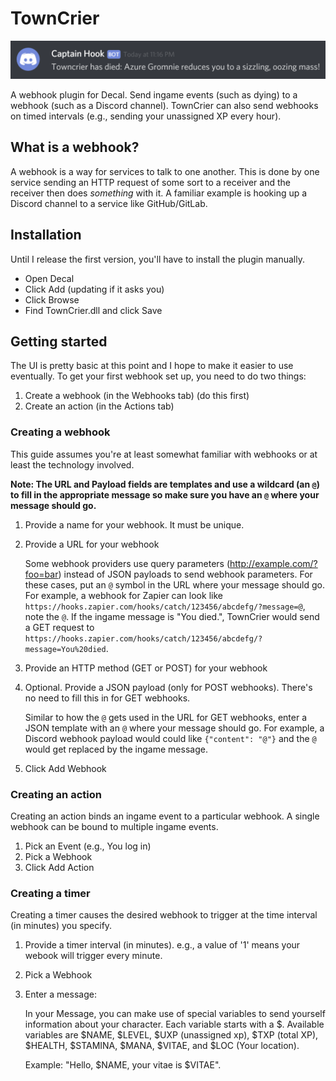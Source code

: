 # TownCrier

![](docs/discord-webhook-example.png)

A webhook plugin for Decal. Send ingame events (such as dying) to a webhook (such as a Discord channel). TownCrier can also send webhooks on timed intervals (e.g., sending your unassigned XP every hour).

## What is a webhook?

A webhook is a way for services to talk to one another.
This is done by one service sending an HTTP request of some sort to a receiver and the receiver then does _something_ with it.
A familiar example is hooking up a Discord channel to a service like GitHub/GitLab.

## Installation

Until I release the first version, you'll have to install the plugin manually.

- Open Decal
- Click Add (updating if it asks you)
- Click Browse
- Find TownCrier.dll and click Save

## Getting started

The UI is pretty basic at this point and I hope to make it easier to use eventually.
To get your first webhook set up, you need to do two things:

1. Create a webhook (in the Webhooks tab) (do this first)
2. Create an action (in the Actions tab)

### Creating a webhook

This guide assumes you're at least somewhat familiar with webhooks or at least the technology involved.

**Note: The URL and Payload fields are templates and use a wildcard (an `@`) to fill in the appropriate message so make sure you have an `@` where your message should go.**

1. Provide a name for your webhook. It must be unique.
2. Provide a URL for your webhook

	Some webhook providers use query parameters (http://example.com/?foo=bar) instead of JSON payloads to send webhook parameters.
	For these cases, put an `@` symbol in the URL where your message should go.
	For example, a webhook for Zapier can look like `https://hooks.zapier.com/hooks/catch/123456/abcdefg/?message=@`, note the `@`.
	If the ingame message is "You died.", TownCrier would send a GET request to `https://hooks.zapier.com/hooks/catch/123456/abcdefg/?message=You%20died`.

3. Provide an HTTP method (GET or POST) for your webhook
4. Optional. Provide a JSON payload (only for POST webhooks). There's no need to fill this in for GET webhooks.

	Similar to how the `@` gets used in the URL for GET webhooks, enter a JSON template with an `@` where your message should go.
	For example, a Discord webhook payload would could like `{"content": "@"}` and the `@` would get replaced by the ingame message.
5. Click Add Webhook

### Creating an action

Creating an action binds an ingame event to a particular webhook.
A single webhook can be bound to multiple ingame events.

1. Pick an Event (e.g., You log in)
2. Pick a Webhook
3. Click Add Action

### Creating a timer

Creating a timer causes the desired webhook to trigger at the time interval (in minutes) you specify.

1. Provide a timer interval (in minutes). e.g., a value of '1' means your webook will trigger every minute.
2. Pick a Webhook
3. Enter a message:

	In your Message, you can make use of special variables to send yourself information about your character. Each variable starts with a $. Available variables are $NAME, $LEVEL, $UXP (unassigned xp), $TXP (total XP), $HEALTH, $STAMINA, $MANA, $VITAE, and $LOC (Your location). 
	
	Example: "Hello, $NAME, your vitae is $VITAE".